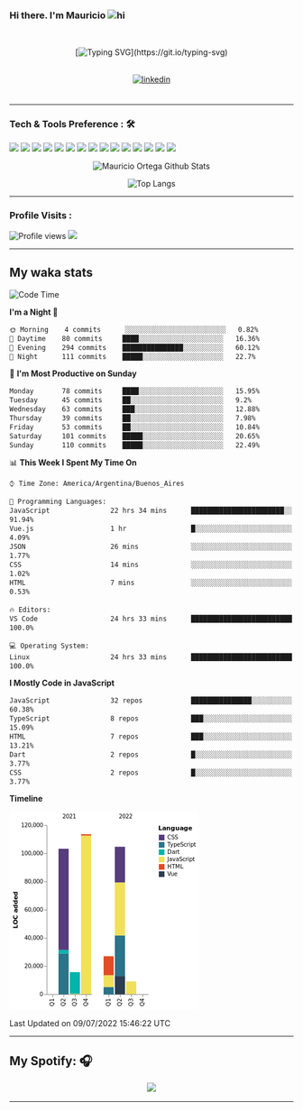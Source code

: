 ### Hi there. I'm Mauricio <img src="https://user-images.githubusercontent.com/1303154/88677602-1635ba80-d120-11ea-84d8-d263ba5fc3c0.gif" width="28px" alt="hi">
<br /> 

<div align="center">
  
[![Typing SVG](https://readme-typing-svg.herokuapp.com?size=25&duration=7000&center=true&vCenter=true&width=650&height=40&lines=WELCOME!;My+name+is+Mauricio+Ortega...;I+am+a+Front-End+Developer...;I+hope+you+find+what+you+are+looking+for...;You+have+my+contact+information...;MAY+THE+FORCE+BE+WITH+YOU...)](https://git.io/typing-svg)

</div>
  
<br />

<div align="center">
  
<a href="https://www.linkedin.com/in/mauricio-sebasti%C3%A1n-ortega-71b43788/" target="_blank">
<img src=https://img.shields.io/badge/linkedin-%231E77B5.svg?&style=for-the-badge&logo=linkedin&logoColor=white alt=linkedin style="margin-bottom: 5px;" />
</a>
  
</div>

<br />



<!--
**Nekzus/Nekzus** is a ✨ _special_ ✨ repository because its `README.md` (this file) appears on your GitHub profile.

Here are some ideas to get you started:

- 🔭 I’m currently working on ...
- 🌱 I’m currently learning ...
- 👯 I’m looking to collaborate on ...
- 🤔 I’m looking for help with ...
- 💬 Ask me about ...
- 📫 How to reach me: ...
- 😄 Pronouns: ...
- ⚡ Fun fact: ...
-->

---

### Tech & Tools Preference : 🛠

<img src = "https://img.shields.io/badge/-HTML5-E34F26?style=flat&logo=html5&logoColor=white"> <img src = "https://img.shields.io/badge/-CSS3-1572B6?style=flat&logo=css3&logoColor=white">
<img src="https://img.shields.io/badge/-Sass-cc6699?style=flat&logo=sass&logoColor=ffffff">
<img src="https://img.shields.io/badge/-Bootstrap-563D7C?style=flat&logo=bootstrap&logoColor=white">
<img src="https://img.shields.io/badge/-JavaScript-eed718?style=flat&logo=javascript&logoColor=ffffff">
<img src="https://img.shields.io/badge/-React-000000?style=flat&logo=react&logoColor=00c8ff">
<img src="https://img.shields.io/badge/-Next-000000?style=flat&logo=nextdotjs&logoColor=white">
<img src="http://img.shields.io/badge/-Vue-black?style=flat&logo=vuedotjs&logoColor=4FC08D">
<img src="http://img.shields.io/badge/-Flutter-black?style=flat&logo=flutter&logoColor=02569B">
<img src="https://img.shields.io/badge/-Node.js-3C873A?style=flat&logo=Node.js&logoColor=white">
<img src="http://img.shields.io/badge/-Git-F1502F?style=flat&logo=git&logoColor=FFFFFF">
<img src="http://img.shields.io/badge/-Github-000000?style=flat&logo=github&logoColor=FFFFFF">
<img src="https://img.shields.io/badge/-Firebase-FFA611?style=flat&logo=firebase&logoColor=FFFFFF">
<img src="http://img.shields.io/badge/-Vercel-black?style=flat&logo=vercel&logoColor=white">
<img src="http://img.shields.io/badge/-VS%20Code-007ACC?style=flat&logo=visual%20studio%20code&logoColor=white">


<div align="center">
  
![Mauricio Ortega Github Stats](https://github-readme-stats.vercel.app/api?username=Nekzus&show_icons=true&title_color=fff&icon_color=79ff97&text_color=9f9f9f&bg_color=151515)

![Top Langs](https://github-readme-stats.vercel.app/api/top-langs/?username=Nekzus&hide=css,html,less&layout=compact&title_color=fff&icon_color=79ff97&text_color=9f9f9f&bg_color=151515)

</div>
  
---

### Profile Visits :
  
![Profile views](https://gpvc.arturio.dev/Nekzus)  <img src="https://img.shields.io/github/followers/Nekzus?label=Follow" style=" float:left, margin-right:10px" />

---


## My waka stats
<!--START_SECTION:waka-->
![Code Time](http://img.shields.io/badge/Code%20Time-1%2C035%20hrs%205%20mins-blue)

**I'm a Night 🦉** 

```text
🌞 Morning    4 commits      ░░░░░░░░░░░░░░░░░░░░░░░░░   0.82% 
🌆 Daytime    80 commits     ████░░░░░░░░░░░░░░░░░░░░░   16.36% 
🌃 Evening    294 commits    ███████████████░░░░░░░░░░   60.12% 
🌙 Night      111 commits    █████░░░░░░░░░░░░░░░░░░░░   22.7%

```
📅 **I'm Most Productive on Sunday** 

```text
Monday       78 commits     ████░░░░░░░░░░░░░░░░░░░░░   15.95% 
Tuesday      45 commits     ██░░░░░░░░░░░░░░░░░░░░░░░   9.2% 
Wednesday    63 commits     ███░░░░░░░░░░░░░░░░░░░░░░   12.88% 
Thursday     39 commits     ██░░░░░░░░░░░░░░░░░░░░░░░   7.98% 
Friday       53 commits     ██░░░░░░░░░░░░░░░░░░░░░░░   10.84% 
Saturday     101 commits    █████░░░░░░░░░░░░░░░░░░░░   20.65% 
Sunday       110 commits    █████░░░░░░░░░░░░░░░░░░░░   22.49%

```


📊 **This Week I Spent My Time On** 

```text
⌚︎ Time Zone: America/Argentina/Buenos_Aires

💬 Programming Languages: 
JavaScript               22 hrs 34 mins      ███████████████████████░░   91.94% 
Vue.js                   1 hr                █░░░░░░░░░░░░░░░░░░░░░░░░   4.09% 
JSON                     26 mins             ░░░░░░░░░░░░░░░░░░░░░░░░░   1.77% 
CSS                      14 mins             ░░░░░░░░░░░░░░░░░░░░░░░░░   1.02% 
HTML                     7 mins              ░░░░░░░░░░░░░░░░░░░░░░░░░   0.53%

🔥 Editors: 
VS Code                  24 hrs 33 mins      █████████████████████████   100.0%

💻 Operating System: 
Linux                    24 hrs 33 mins      █████████████████████████   100.0%

```

**I Mostly Code in JavaScript** 

```text
JavaScript               32 repos            ███████████████░░░░░░░░░░   60.38% 
TypeScript               8 repos             ███░░░░░░░░░░░░░░░░░░░░░░   15.09% 
HTML                     7 repos             ███░░░░░░░░░░░░░░░░░░░░░░   13.21% 
Dart                     2 repos             █░░░░░░░░░░░░░░░░░░░░░░░░   3.77% 
CSS                      2 repos             █░░░░░░░░░░░░░░░░░░░░░░░░   3.77%

```


**Timeline**

![Chart not found](https://raw.githubusercontent.com/Nekzus/Nekzus/main/charts/bar_graph.png) 


 Last Updated on 09/07/2022 15:46:22 UTC
<!--END_SECTION:waka-->

---
## My Spotify: 🎧

<div align="center"><img src="https://spotify-github-profile.vercel.app/api/view?uid=11169970531&cover_image=true&theme=default" /></div>

---
